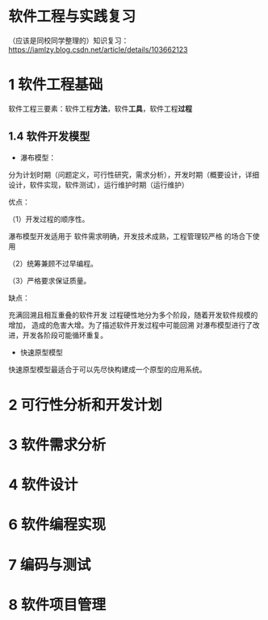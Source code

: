# 软件工程与实践复习

（应该是同校同学整理的）知识复习：https://iamlzy.blog.csdn.net/article/details/103662123

# 1 软件工程基础

软件工程三要素：软件工程**方法**，软件**工具**，软件工程**过程**

## 1.4 软件开发模型

- 瀑布模型：

分为计划时期（问题定义，可行性研究，需求分析），开发时期（概要设计，详细设计，软件实现，软件测试），运行维护时期（运行维护）

优点：

（1）开发过程的顺序性。     

瀑布模型开发适用于 软件需求明确，开发技术成熟，工程管理较严格 的场合下使用

（2）统筹兼顾不过早编程。     

（3）严格要求保证质量。

缺点：

 充满回溯且相互重叠的软件开发 过程硬性地分为多个阶段，随着开发软件规模的增加， 造成的危害大增。为了描述软件开发过程中可能回溯 对瀑布模型进行了改进，开发各阶段可能循环重复。 

- 快速原型模型

快速原型模型最适合于可以先尽快构建成一个原型的应用系统。

# 2 可行性分析和开发计划

# 3 软件需求分析

# 4 软件设计

# 6 软件编程实现

# 7 编码与测试

# 8 软件项目管理

